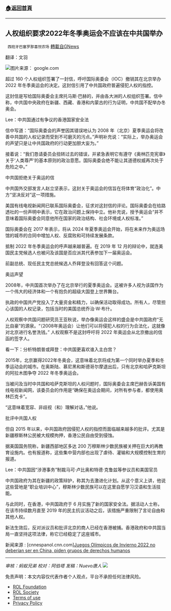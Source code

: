 ###  [:house:返回首頁](https://github.com/ourhimalayas/txt)
---


## 人权组织要求2022年冬季奥运会不应该在中共国举办
` 西班牙巴塞罗那喜悦农场` [轉載自GNews](https://gnews.org/zh-hans/1725431/)

翻译：文羽

![](https://assets.gnews.org/wp-content/uploads/2021/12/屏幕截图-2021-12-06-102912.jpg)图片来源： google.com

超过 160 个人权组织签署了一封信，呼吁国际奥委会（IOC）撤销其在北京举办 2022 年冬季奥运会的决定。这封信引用了中共国政府普遍侵犯人权的指控。

这封信是写给国际奥委会主席托马斯·巴赫的，并由各大洲的人权组织签署。信中称，中共国中央政府在新疆、西藏、香港和内蒙古的行为证明，中共国不配举办冬奥会。

Lee：中共国通过有争议的香港国家安全法

信中写道：“国际奥委会的声誉因其错误地认为 2008 年（北京）夏季奥运会将改善中共国的人权记录而受到不可磨灭的污点。”声明补充说：“实际上，举办奥运会的声望只是让中共国政府的行动更加胆大妄为。”

接着说：“我们恳请委员会扭转过去的错误，并紧急表明它有遵守《奥林匹克宪章》关于‘人类尊严’的基本原则的政治意愿。国际奥委会绝不能让其道德权威再次处于危险之中。”

中共国拒绝关于奥运的信

中共国外交部发言人赵立坚表示，这封关于奥运会的信旨在将体育“政治化”。中方“坚决反对”这一项措施。

美国有线电视新闻网已联系国际奥委会，征求对这封信的评论。国际奥委会在给路透社的一份声明中表示，它在政治问题上保持中立。他补充说，授予奥运会“并不意味着国际奥委会同意他所在国家的政治结构、社会环境或人权标准。”

国际奥委会在 2017 年表示，将从 2024 年夏季奥运会开始，将在未来作为奥运场馆的城市的合同中增加人权、反腐败和可持续发展条款。

抵制 2022 年冬季奥运会的呼声越来越普遍。在 2019 年 12 月的辩论中，就连美国民主党候选人也被问及该国是否应派其代表参加下一届奥运会。

前副总统、现任民主党总统候选人乔拜登没有回答这个问题。

奥运声望

2008年，中共国首次举办了在北京举行的夏季奥运会。这被许多人视为该国作为一个伟大的经济体和一个有抱负的超级大国登上世界舞台。

执政的中国共产党投入了大量资金和精力，以确保活动取得成功。所有人，尽管担心该国的人权记录，包括当时的美国总统乔治·W·布什。

人权观察中共国问题研究员王亚秋说，举办像奥运会这样的盛会是中共国政府“无比自豪”的源泉。“（2008年奥运会）让他们可以将侵犯人权的行为合法化，这就像对北京进行名誉洗钱。” 人权观察不是这封呼吁将 2022 年奥运会从北京撤出的信函的签字人。

看一下：分析特朗普或拜登：中共国更喜欢谁入主白宫？

2015年，北京赢得2022年冬奥会，这意味着北京将成为第一个同时举办夏季和冬季运动会的城市。在奥斯陆、慕尼黑和斯德哥尔摩退出后，只有北京和哈萨克斯坦的阿拉木图争夺 2022 年冬季奥运会。

当被问及当时中共国和哈萨克斯坦的人权问题时，国际奥委会主席巴赫告诉美国有线电视新闻网，该委员会的作用是“确保在奥运会期间，对所有参与者，都使用奥林匹克卡”。

“这意味着宽容、非歧视（和）理解对话，”他说。

批评中共国人权

但自 2015 年以来，中共国政府因侵犯人权的指控而面临越来越多的批评。尤其是新疆穆斯林公民被大规模拘押，香港公民自由受到侵蚀。

据美国国务院称，新疆西部地区多达 200 万穆斯林少数民族被关押在巨大的再教育设施内。也有报道称，这些集中营内部也出现了虐待、灌输和大规模控制生育的报道。

Lee：中共国因“涉港事务”制裁马可·卢比奥和特德·克鲁兹等参议员和美国官员

中共国政府为其在新疆的政策辩护，称其为去激进化计划。从这个意义上讲，他说这些营地是“职业培训中心”，穆斯林少数民族可以在这里自愿学习汉语和生活技能。

与此同时，在香港，中共国政府于 6 月实施了新的国家安全法。据活动人士称，在该市持续数月直至 2019 年的民主抗议活动之后，该措施严重限制了言论自由和其他人权。

新法生效后，反对派议员和批评北京的商人已经在香港被捕。香港政府和中共国当局一直坚持这项法律，称它已经稳定了这座城市。

新闻来源 : [cnnespanol.cnn.com][Juegos Olímpicos de Invierno 2022 no deberían ser en China, piden grupos de derechos humanos](https://cnnespanol.cnn.com/2020/09/10/juegos-olimpicos-de-invierno-2022-no-deberian-ser-en-china-piden-grupos-de-derechos-humanos/)

* * *

*审核：蚂蚁兄弟
校对：阿伯塔
发稿：Nuevo唐人*
![](https://assets.gnews.org/wp-content/uploads/2021/12/GNEWS_CH.-1-3.jpeg)
 

免责声明：本文内容仅代表作者个人观点，平台不承担任何法律风险。

- [ROL Foundation](https://rolfoundation.org/)
- [ROL Society](https://rolsociety.org/)
- [Terms of use](https://gnews.org/terms-of-use-3/)
- [Privacy Policy](https://gnews.org/privacy-policy/)
